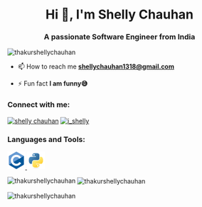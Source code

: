 <h1 align="center">Hi 👋, I'm Shelly Chauhan</h1>
<h3 align="center">A passionate Software Engineer from India</h3>


<p align="left"> <img src="https://komarev.com/ghpvc/?username=thakurshellychauhan&label=Profile%20views&color=0e75b6&style=flat" alt="thakurshellychauhan" /> </p>

- 📫 How to reach me **shellychauhan1318@gmail.com**

- ⚡ Fun fact **I am funny😅**

<h3 align="left">Connect with me:</h3>
<p align="left">
<a href="https://linkedin.com/in/shelly chauhan" target="blank"><img align="center" src="https://raw.githubusercontent.com/rahuldkjain/github-profile-readme-generator/master/src/images/icons/Social/linked-in-alt.svg" alt="shelly chauhan" height="30" width="40" /></a>
<a href="https://www.youtube.com/c/i_shelly" target="blank"><img align="center" src="https://raw.githubusercontent.com/rahuldkjain/github-profile-readme-generator/master/src/images/icons/Social/youtube.svg" alt="i_shelly" height="30" width="40" /></a>
</p>

<h3 align="left">Languages and Tools:</h3>
<p align="left"> <a href="https://www.cprogramming.com/" target="_blank" rel="noreferrer"> <img src="https://raw.githubusercontent.com/devicons/devicon/master/icons/c/c-original.svg" alt="c" width="40" height="40"/> </a> <a href="https://www.python.org" target="_blank" rel="noreferrer"> <img src="https://raw.githubusercontent.com/devicons/devicon/master/icons/python/python-original.svg" alt="python" width="40" height="40"/> </a> </p>

<p><img align="left" src="https://github-readme-stats.vercel.app/api/top-langs?username=thakurshellychauhan&show_icons=true&locale=en&layout=compact" alt="thakurshellychauhan" /></p>

<p>&nbsp;<img align="center" src="https://github-readme-stats.vercel.app/api?username=thakurshellychauhan&show_icons=true&locale=en" alt="thakurshellychauhan" /></p>

<p><img align="center" src="https://github-readme-streak-stats.herokuapp.com/?user=thakurshellychauhan&" alt="thakurshellychauhan" /></p>


